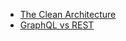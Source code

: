 * [The Clean Architecture](https://8thlight.com/blog/uncle-bob/2012/08/13/the-clean-architecture.html)
* [GraphQL vs REST](https://philsturgeon.uk/api/2017/01/24/graphql-vs-rest-overview/)
